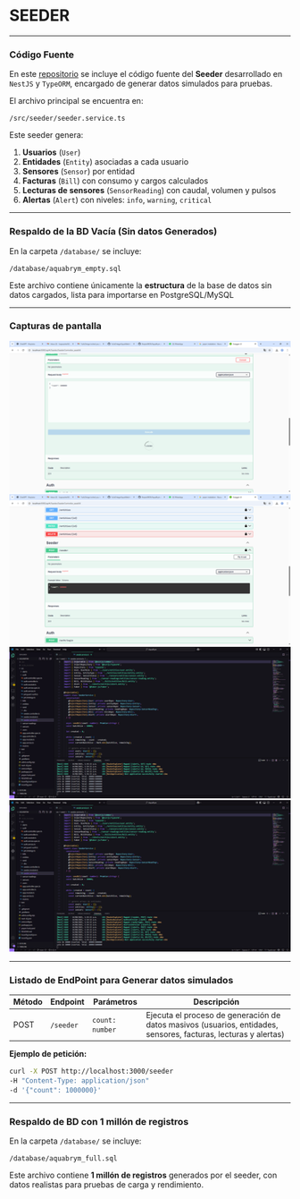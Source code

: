 # SEEDER
---

### Código Fuente
En este [repositorio](https://github.com/BraytoGBDX/AquaBrym.git) se incluye el código fuente del **Seeder** desarrollado en `NestJS` y `TypeORM`, encargado de generar datos simulados para pruebas.

El archivo principal se encuentra en:
```
/src/seeder/seeder.service.ts
```

Este seeder genera:
1. **Usuarios** (`User`)
2. **Entidades** (`Entity`) asociadas a cada usuario
3. **Sensores** (`Sensor`) por entidad
4. **Facturas** (`Bill`) con consumo y cargos calculados
5. **Lecturas de sensores** (`SensorReading`) con caudal, volumen y pulsos
6. **Alertas** (`Alert`) con niveles: `info`, `warning`, `critical`

---

### Respaldo de la BD Vacía (Sin datos Generados)
En la carpeta `/database/` se incluye:
```
/database/aquabrym_empty.sql
```
Este archivo contiene únicamente la **estructura** de la base de datos sin datos cargados, lista para importarse en PostgreSQL/MySQL

---

### Capturas de pantalla

<img src="/img/4.png">
<img src="/img/3.png">
<img src="/img/2.png">
<img src="/img/1.png">

---


### Listado de EndPoint para Generar datos simulados

| Método | Endpoint   | Parámetros        | Descripción |
|--------|-----------|-------------------|-------------|
| POST   | `/seeder` | `count: number`   | Ejecuta el proceso de generación de datos masivos (usuarios, entidades, sensores, facturas, lecturas y alertas) |

**Ejemplo de petición:**
```bash
curl -X POST http://localhost:3000/seeder
-H "Content-Type: application/json" 
-d '{"count": 1000000}'
```

---

### Respaldo de BD con 1 millón de registros
En la carpeta `/database/` se incluye:
```
/database/aquabrym_full.sql
```
Este archivo contiene **1 millón de registros** generados por el seeder, con datos realistas para pruebas de carga y rendimiento.
